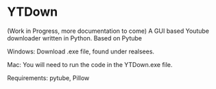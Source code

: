 # YTDown
 (Work in Progress, more documentation to come)
 A GUI based Youtube downloader written in Python.
 Based on Pytube

 Windows: Download .exe file, found under realsees.
 
 Mac: You will need to run the code in the YTDown.exe file.
 
  Requirements: pytube, Pillow
